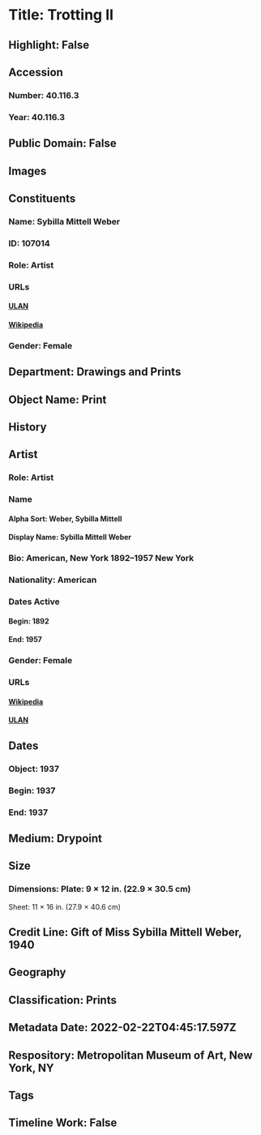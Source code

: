 # Title: Trotting II
## Highlight: False
## Accession
### Number: 40.116.3
### Year: 40.116.3
## Public Domain: False
## Images
## Constituents
### Name: Sybilla Mittell Weber
### ID: 107014
### Role: Artist
### URLs
#### [ULAN](http://vocab.getty.edu/page/ulan/500051993)
#### [Wikipedia](https://www.wikidata.org/wiki/Q52156735)
### Gender: Female
## Department: Drawings and Prints
## Object Name: Print
## History
## Artist
### Role: Artist
### Name
#### Alpha Sort: Weber, Sybilla Mittell
#### Display Name: Sybilla Mittell Weber
### Bio: American, New York 1892–1957 New York
### Nationality: American
### Dates Active
#### Begin: 1892
#### End: 1957
### Gender: Female
### URLs
#### [Wikipedia](https://www.wikidata.org/wiki/Q52156735)
#### [ULAN](http://vocab.getty.edu/page/ulan/500051993)
## Dates
### Object: 1937
### Begin: 1937
### End: 1937
## Medium: Drypoint
## Size
### Dimensions: Plate: 9 × 12 in. (22.9 × 30.5 cm)
Sheet: 11 × 16 in. (27.9 × 40.6 cm)
## Credit Line: Gift of Miss Sybilla Mittell Weber, 1940
## Geography
## Classification: Prints
## Metadata Date: 2022-02-22T04:45:17.597Z
## Respository: Metropolitan Museum of Art, New York, NY
## Tags
## Timeline Work: False